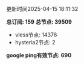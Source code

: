 更新时间2025-04-15 18:11:32

**总订阅: 159**
**总节点: 39509**
- vless节点: 14376
- hysteria2节点: 2

**google ping有效节点: 690**
